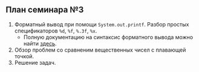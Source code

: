 ## План семинара №3

1. Форматный вывод при помощи `System.out.printf`. Разбор простых спецификаторов `%d`, `%f`, `%.3f`, `%x`.
    * Полную документацию на синтаксис форматного вывода можно найти [здесь](https://docs.oracle.com/en/java/javase/21/docs/api/java.base/java/util/Formatter.html#syntax).
2. Обзор проблем со сравненим вещественных чисел с плавающей точкой. 
3. Решение задач.
